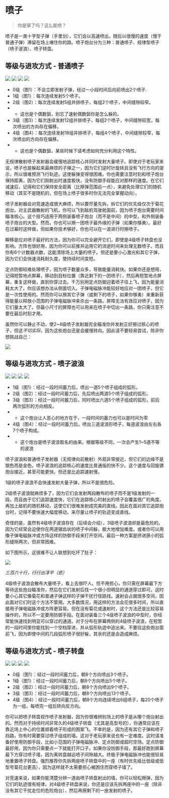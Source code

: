 # 喷子

> 你是窜了吗？这么能喷？

喷子是一类十字型子弹（手里剑），它们会以高速喷出，随后以很慢的速度（慢于普通子弹）滞留在场上堵住你的路。喷子炮台分为三种：普通喷子、规律型喷子（喷子波浪）、喷子转盘。

## 等级与进攻方式 - 普通喷子

<img src="/turrets/shuriken_1.png" style={{zoom:1.25}}/>
<img src="/turrets/shuriken_2.png" style={{zoom:1.25}}/>
<img src="/turrets/shuriken_3.png" style={{zoom:1.25}}/>
<img src="/turrets/shuriken_4.png" style={{zoom:1.25}}/>

- 0级（图1）：不会立即发射子弹，经过一小段时间后向前喷出2个喷子.
- 1级（图1）：每次连续发射5个喷子。
- 2级（图2）：每次连续发射5组并排喷子，每组2个喷子，中间缝隙较窄。
- - 这也是个偶数狙，别忘了速射偶数狙你是怎么躲的。
- 3级（图3）：每次连续发射12组并排喷子，每组2个喷子，中间缝隙较宽，每次喷出的方向存在偏移。
- 4级（图4）：每次连续发射18组并排喷子，每组4个喷子，中间缝隙较窄，每次喷出的方向存在偏移。
- - 这也是个偶数狙，某些时候下请考虑如何充分利用这个特性。

无规律散射喷子发射器会缓慢地追踪核心并同时发射大量喷子。即使对于老玩家来说，喷子也是躲起来最麻烦的子弹之一，因为它们逆时针旋转且没有飞行方向的提示，所以很难预测飞行轨迹。这使躲弹变得很困难。你也需要注意时刻和喷子炮台保持距离，因为它们刚射出时速度极快，没有防御手段能应对那样的速度。在它们减速后，记得和它们保持安全距离（比擦弹范围远一点），来避免处理它们的随机移动（其实不是随机的，但在场上喷子很多时你无法完全掌握动向）。

喷子发射器会对竞速造成很大麻烦，所以要尽量先拆。拆它们的优先级仅次于菊花炮台。对主武器散射的飞机，你可以飞到敌机驾驶舱面前，因为喷子炮台需要时间瞄准核心。这个技巧适用于两侧装备喷子炮台（而不是中间）的中型，和外侧装备喷子炮台的大型。然而，你也可以擦一团喷子最外缘的子弹（如果你够勇）。最好在过幕时这样做，但如果你技术够好，你也可以在一波进行时擦喷子。

瞬移是应对喷子最好的方法，因为你可以完全避开它们，即使是4级喷子转盘也没影响。方阵也很好用，因为你可以前推并运用它的消逝时间来处理无数喷子。而且你有6个计数器点数，这能清除场上大量的喷子。但还是要小心激光和其它子弹，因为它们会快速消耗耐久度，使持续时间变短。

定点防御较难处理喷子，因为喷子数量众多，导致能量消耗快。如果你还是想用，记得短暂地点屏幕，移动到目标位置（靠近剩下的一团喷子），然后再短暂地点屏幕，重复这样做，直到你穿过去。千万别用定点防御迎着喷子往上飞，因为能量消耗太大了。你应该想办法从侧面切入。子弹电磁脉冲能较好地应对一团喷子，但它是一次性使用的。然而你可以擦其它子弹（或剩下的喷子，如果你够勇）来重新获得能量以释放小范围的子弹电磁脉冲来杀出一条路。屏障无法有效应对喷子，因为它们量太大了。但最小尺寸的屏障也可以用来在喷子中切出一条路，你只需注意不要在最后时刻才用。

虽然你可以静止不动，使2~4级喷子发射器完全瞄准你并发射正好擦过核心的喷子，但这*不切实际*，因为这些炮台还是会缓慢转向。因此请不要轻易尝试，除非你想挑战自己：

<img src="/Cookbook/shurikengraze.gif" style={{zoom:1}}/>

## 等级与进攻方式 - 喷子波浪

<img src="/turrets/shuriken_tide_1.png" style={{zoom:1.25}}/>
<img src="/turrets/shuriken_tide_2.png" style={{zoom:1.25}}/>
<img src="/turrets/shuriken_tide_3.png" style={{zoom:1.25}}/>
<img src="/turrets/shuriken_tide_4.png" style={{zoom:1.25}}/>

- 1级（图1）：经过一段时间蓄力后，喷出一道5个喷子组成的弧形。
- 2级（图2）：经过一段时间蓄力后，先后喷出两道5个喷子组成的弧形。
- 3级（图3）：经过一段时间蓄力后，同时喷出六道5个喷子组成的弧形，前后两次弧形的方向相反。
- - 这个炮台让人恶心的地方在于，一段时间的蓄力也可以是时间为零
- 4级（图4）：经过一段时间蓄力后，喷出三道波浪形喷子，每道波浪由左右各7个喷子构成。
- - 这个炮台是喷子波浪取名的由来。根据等级不同，一次会产生1~5道不等的波浪

喷子波浪和普通喷子发射器（无规律向前散射）外观非常接近，但它们的边缘不是银色而是金色。喷子波浪的追踪核心的速度比普通版的快不少。这个速度与回旋镖炮台接近，甚至可能更快。但还是比追踪速射慢。

1级的喷子波浪不会快速发射大量子弹，所以不是很危险。

2级喷子波浪就麻烦多了，因为它们会发射两段散布的喷子而不是1级发射的一段。而且由于它们追踪速度快，它们在追踪核心时射出的喷子会覆盖很广的角度。再加上敌机的随机移动，这使它们很难发射成完美的直线。因此在面对其它追踪炮台时，记得不要快速大幅度移动，来尽量让喷子的轨迹变成直线。

奇怪的是，虽然有4级喷子波浪存在（后续会介绍），3级喷子波浪却是最危险的。因为它经常会迫使你在两道锯齿状的喷子中间躲，极大地增加难度。或者你可以用像子弹电磁脉冲或方阵这样的防御手段来打开空间。最后一种方案是挤进狭小的弧形缝隙两次，但非常困难。

如下图所示，这很难不让人联想到吃坏了肚子：

<img src="/Cookbook/shuriken3.gif" style={{zoom:1}}/>

*三百六十行，行行出淳平（悲）*

4级喷子波浪会散布大量喷子，看上去很吓人。但不用担心，你只需在屏幕最下方等待这些炮台瞄准你，然后在它们发射后找一个很小但明显的通道穿过即可。这时要小心其它像菊花和普通子弹这样的子弹干扰行径路线。速射会占据很多空间，因此面对它们时这个方法不管用。大多数情况，用这样的方法会花很多时间，所以直接用子弹电磁脉冲或方阵更容易。但在没有菊花或速射时，这个方法还是比较容易操作的，所以不一定要用防御手段。在面对装备三个4级喷子波浪的中型时，你经常能快速找到明显可以穿过的通道。对于分布在屏幕两侧的4级喷子波浪，在短暂的一段时间里你能找到一个空档穿进，并从弧形轨迹中逃出来。不要往这些炮台面前飞，因为即使中间的几段弧形喷子很好躲，其余的还是会造成麻烦。

## 等级与进攻方式 - 喷子转盘

<img src="/turrets/shuriken_spinner_1.png" style={{zoom:1.25}}/>
<img src="/turrets/shuriken_spinner_2.png" style={{zoom:1.25}}/>
<img src="/turrets/shuriken_spinner_3.png" style={{zoom:1.25}}/>
<img src="/turrets/shuriken_spinner_4.png" style={{zoom:1.25}}/>

- 0级（图1）：经过一段时间蓄力后，朝8个方向喷出3个喷子。
- 1级（图1）：经过一段时间蓄力后，朝8个方向喷出5个喷子。
- 2级（图2）：经过一段时间蓄力后，朝8个方向喷出9个喷子。
- 3级（图3）：经过一段时间蓄力后，朝8个方向喷出13个喷子。
- 4级（图4）：经过一段时间蓄力后，朝8个方向连续喷出6组喷子，每20个喷子为一组，每喷完一组后转向反方向。

你可以把喷子转盘视作喷子发射器，因为你很难辨别场上的喷子是从哪个炮台射出的。然而对于持续时间非常久的4级喷子转盘（尤其是高型号的），你通常应该在靠近场上中心的位置顺着喷子形成的图案飞。不幸的是，因为还有其它子弹和喷子挡路，你有时需要穿过喷子组成的墙。这对于老玩家来说也有一定难度。这时请准备好使用防御手段，比如小范围的子弹电磁脉冲、定点防御或超时空场。定点防御最好用，因为你只需要点一下就能打开口子。如果你没防御手段，那最好跑到屏幕最下方穿过喷子墙，因为离转盘越远喷子间隙越大。终极子弹电磁脉冲也能很轻易地重置喷子转盘。强烈推荐你先拆两座喷子转盘中的一座（有时优先级比低级或低型号菊花台更高），因为这样就不太需要担心被困住而穿喷子墙了。

对竞速来说，如果你能清楚分辨一道由喷子转盘射出的墙，你可以轻松擦弹，因为它们的轨迹很有规律。对4级喷子转盘来说，你还是应该先拆两座中的一座（除非没有其它干扰走位的危险炮台），然后再擦剩下的一座发射的喷子。

